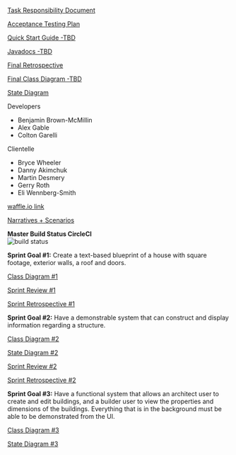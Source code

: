 [Task Responsibility Document](https://docs.google.com/document/d/1jQQJPG8D2RovpcrkoIQbu1lbX18Ktlws6mZQ17fxmLg/view?usp=sharing)

[Acceptance Testing Plan](https://docs.google.com/document/d/15yi6Ol9tSyosTtz0tHQYhUKYDU6klqaFRcEg82-k_TQ/view?usp=sharing)

[Quick Start Guide -TBD](http://putintheritzon.ytmnd.com/)

[Javadocs -TBD](https://coltongarelli.github.io/Architecture-Advisor3000/)

[Final Retrospective](https://docs.google.com/document/d/1HN_UqSBHIEAc5S7G6L_wR1zg1-mQZ5RNs-O39rJpIZM/view?usp=sharing)

[Final Class Diagram -TBD](http://putintheritzon.ytmnd.com/)

[State Diagram](https://drive.google.com/file/d/1fkV9hLJhzICGWCu5Wl7Qdb4n00ZdyMgk/view?usp=sharing)

Developers
- Benjamin Brown-McMillin
- Alex Gable
- Colton Garelli

Clientelle
- Bryce Wheeler
- Danny Akimchuk
- Martin Desmery
- Gerry Roth
- Eli Wennberg-Smith

[waffle.io link](https://waffle.io/ColtonGarelli/Architecture-Advisor3000)

[Narratives + Scenarios](https://docs.google.com/document/d/1nLEYT67xNYCIpPFyzdYPOfm1TsC4rcZ6pwsCby6qJ3I/)

<b>Master Build Status CircleCI</b><br/>
![build status](https://circleci.com/gh/ColtonGarelli/Architecture-Advisor3000.png?circle-token=circle-token "Master Build Status")



<b>Sprint Goal #1:</b>
Create a text-based blueprint of a house with square footage, exterior walls, a roof and doors.


[Class Diagram #1](https://drive.google.com/file/d/1Aq8Uqu79zcZH3n4ezrGr0LbH7X7-hISq/view?usp=sharing)

[Sprint Review #1](https://docs.google.com/document/d/1OGyLclMphoIlv1aBs0NJTWXg-saNKKWvQzJ4RbCCGq0/view?usp=sharing)

[Sprint Retrospective #1](https://docs.google.com/document/d/1pxdmXzKCwMCIkynqdoqfoY0CWJCZgn8spzt3YMobkhs/view?usp=sharing)


<b>Sprint Goal #2:</b>
Have a demonstrable system that can construct and display information regarding a structure.



[Class Diagram #2](https://drive.google.com/file/d/1QBEQV0W5qgyIKo9BNCyeSXJpWasZnOlm/view?usp=sharing)

[State Diagram #2](https://drive.google.com/file/d/1ZY8h7gXfp3BiRBdtOt0j0_a5F3bCfRzq/view?usp=sharing)

[Sprint Review #2](https://docs.google.com/document/d/19D4a-yMPPCKkUlvlgwgaXFQK_rg9Vnxq4uLXUAy53KQ/view?usp=sharing)

[Sprint Retrospective #2](https://docs.google.com/document/d/1gXPiq2Uxrn91LzwNgIBG4EioOVP_99zexEc6wYYkNzs/view?usp=sharing)

<b>Sprint Goal #3:</b>
Have a functional system that allows an architect user to create and edit buildings, and a builder user to view the properties and dimensions of the buildings. Everything that is in the background must be able to be demonstrated from the UI.

[Class Diagram #3](https://drive.google.com/file/d/1gZwMg5N_X5N-64YmetWtnCHCPFulPbJB/view?usp=sharing)

[State Diagram #3](https://drive.google.com/file/d/1fkV9hLJhzICGWCu5Wl7Qdb4n00ZdyMgk/view?usp=sharing)
